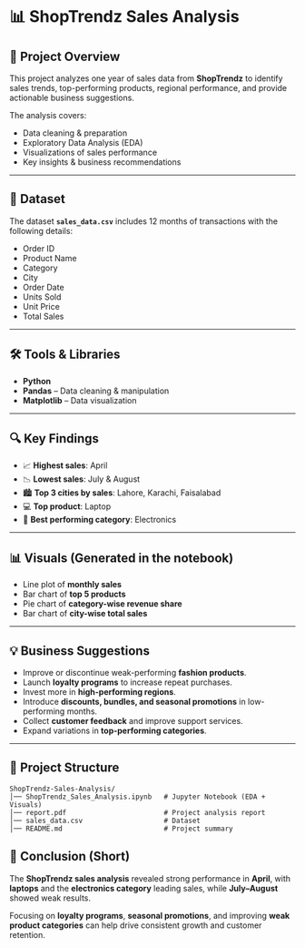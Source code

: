 # 📊 ShopTrendz Sales Analysis  

## 📌 Project Overview  
This project analyzes one year of sales data from **ShopTrendz** to identify sales trends, top-performing products, regional performance, and provide actionable business suggestions.  

The analysis covers:  
- Data cleaning & preparation  
- Exploratory Data Analysis (EDA)  
- Visualizations of sales performance  
- Key insights & business recommendations  

---

## 📂 Dataset  
The dataset **`sales_data.csv`** includes 12 months of transactions with the following details:  
- Order ID  
- Product Name  
- Category  
- City  
- Order Date  
- Units Sold  
- Unit Price  
- Total Sales  

---

## 🛠️ Tools & Libraries  
- **Python**  
- **Pandas** – Data cleaning & manipulation  
- **Matplotlib** – Data visualization  

---

## 🔍 Key Findings  
- 📈 **Highest sales**: April  
- 📉 **Lowest sales**: July & August  
- 🏙️ **Top 3 cities by sales**: Lahore, Karachi, Faisalabad  
- 💻 **Top product**: Laptop  
- 🔌 **Best performing category**: Electronics  

---

## 📊 Visuals (Generated in the notebook)  
- Line plot of **monthly sales**  
- Bar chart of **top 5 products**  
- Pie chart of **category-wise revenue share**  
- Bar chart of **city-wise total sales**  

---

## 💡 Business Suggestions  
- Improve or discontinue weak-performing **fashion products**.  
- Launch **loyalty programs** to increase repeat purchases.  
- Invest more in **high-performing regions**.  
- Introduce **discounts, bundles, and seasonal promotions** in low-performing months.  
- Collect **customer feedback** and improve support services.  
- Expand variations in **top-performing categories**.  

---

## 📁 Project Structure  
```text
ShopTrendz-Sales-Analysis/
│── ShopTrendz_Sales_Analysis.ipynb   # Jupyter Notebook (EDA + Visuals)
│── report.pdf                        # Project analysis report
│── sales_data.csv                    # Dataset 
│── README.md                         # Project summary
```

## 📌 Conclusion (Short)  

The **ShopTrendz sales analysis** revealed strong performance in **April**, with **laptops** and the **electronics category** leading sales, while **July–August** showed weak results.  

Focusing on **loyalty programs**, **seasonal promotions**, and improving **weak product categories** can help drive consistent growth and customer retention.  
